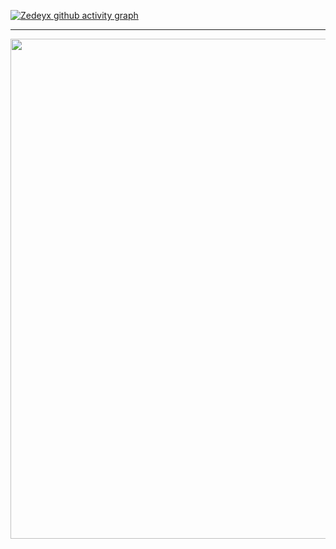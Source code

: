 [![Zedeyx github activity graph](https://github-readme-activity-graph.vercel.app/graph?username=ZedeyxOfficial&bg_color=010003&color=d3d1ff&line=8a24ff&point=ffffff&area=true&hide_border=true)](#)
<hr />
<img width=800 src="https://github-profile-trophy.vercel.app/?username=ryo-ma&column=10&theme=gruvbox&no-frame=true"/>
